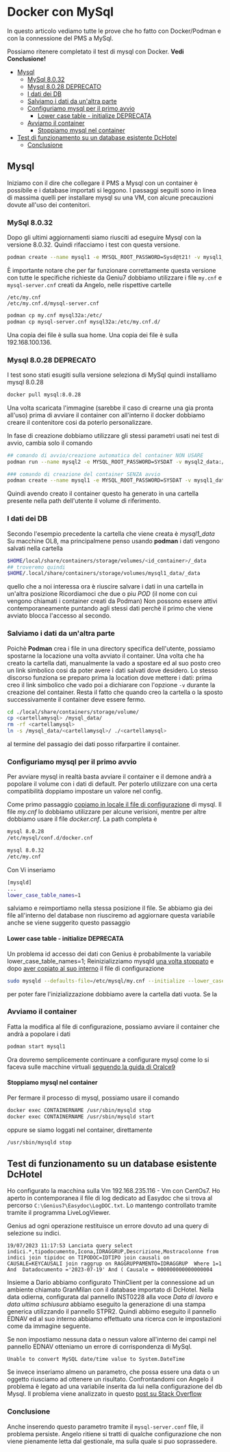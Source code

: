 # Docker con MySql
In questo articolo vediamo tutte le prove che ho fatto con Docker/Podman e con la connessione del PMS a MySql.

Possiamo ritenere completato il test di mysql con Docker.
**Vedi Conclusione!**

<!-- TOC -->

- [Mysql](#mysql)
    - [MySql 8.0.32](#mysql-8032)
    - [Mysql 8.0.28 DEPRECATO](#mysql-8028-deprecato)
    - [I dati dei DB](#i-dati-dei-db)
    - [Salviamo i dati da un'altra parte](#salviamo-i-dati-da-unaltra-parte)
    - [Configuriamo mysql per il primo avvio](#configuriamo-mysql-per-il-primo-avvio)
        - [Lower case table - initialize DEPRECATA](#lower-case-table---initialize-deprecata)
    - [Avviamo il container](#avviamo-il-container)
        - [Stoppiamo mysql nel container](#stoppiamo-mysql-nel-container)
- [Test di funzionamento su un database esistente DcHotel](#test-di-funzionamento-su-un-database-esistente-dchotel)
    - [Conclusione](#conclusione)

<!-- /TOC -->

## Mysql
Iniziamo con il dire che collegare il PMS a Mysql con un container è possibile e i database importati si leggono.
I passaggi seguiti sono in linea di massima quelli per installare mysql su una VM, con alcune precauzioni dovute all'uso dei contenitori.

### MySql 8.0.32
Dopo gli ultimi aggiornamenti siamo riusciti ad eseguire Mysql con la versione 8.0.32.
Quindi rifacciamo i test con questa versione.
```sh
podman create --name mysql1 -e MYSQL_ROOT_PASSWORD=Sysd@t21! -v mysql1_data:/var/lib/mysql -p 0.0.0.0:10001:3306 mysql:8.0.32 mysqld
```
È importante notare che per far funzionare correttamente questa versione con tutte le specifiche richieste da Geniu7 dobbiamo utilizzare i file `my.cnf` e `mysql-server.cnf` creati da Angelo, nelle rispettive cartelle

    /etc/my.cnf
    /etc/my.cnf.d/mysql-server.cnf

```sh
podman cp my.cnf mysql32a:/etc/
podman cp mysql-server.cnf mysql32a:/etc/my.cnf.d/
```
Una copia dei file è sulla sua home.
Una copia dei file è sulla 192.168.100.136.



### Mysql 8.0.28 DEPRECATO
I test sono stati esugiti sulla versione seleziona di MySql  quindi installiamo mysql 8.0.28
```sh
docker pull mysql:8.0.28
```
Una volta scaricata l'immagine (sarebbe il caso di crearne una gia pronta all'uso)
prima di avviare il container con all'interno il docker dobbiamo creare il contenitore cosi da poterlo personalizzare.

In fase di creazione dobbiamo utilizzare gli stessi parametri usati nei test di avvio, cambia solo il comando
```sh
## comando di avvio/creazione automatica del container NON USARE
podman run --name mysql2 -e MYSQL_ROOT_PASSWORD=SYSDAT -v mysql2_data:/var/lib/mysql -p 127.0.0.1:1002:3306 -d mysql:8.0.28

### comando di creazione del container SENZA avvio
podman create --name mysql1 -e MYSQL_ROOT_PASSWORD=SYSDAT -v mysql1_data:/var/lib/mysql -p 0.0.0.0:10001:3306 mysql:8.0.28
```
Quindi avendo creato il container questo ha generato in una cartella presente nella path dell'utente il volume di riferimento. 

### I dati dei DB
Secondo l'esempio precedente la cartella che viene creata è *mysql1_data*
Su macchine OL8, ma principalmene penso usando **podman** i dati vengono salvati nella cartella 
```sh
$HOME/local/share/containers/storage/volumes/<id_container>/_data
## troveremo quindi
$HOME/.local/share/containers/storage/volumes/mysql1_data/_data
```
quello che a noi interessa ora è riuscire salvare i dati in una cartella in un'altra posizione
Ricordiamoci che due o piu *POD* (il nome con cui vengono chiamati i container creati da Podman) Non possono essere attivi contemporaneamente puntando agli stessi dati perchè il primo che viene avviato blocca l'accesso al secondo.

### Salviamo i dati da un'altra parte
Poichè **Podman** crea i file in una directory specifica dell'utente, possiamo spostarne la locazione una volta avviato il container. Una volta che ha creato la cartella dati, manualmente la vado a spostare ed al suo posto creo un link simbolico cosi da poter avere i dati salvati dove desidero.
Lo stesso discorso funziona se preparo prima la location dove mettere i dati: prima creo il link simbolico che vado poi a dichiarare con l'opzione `-v` durante la creazione del container.
Resta il fatto che quando creo la cartella o la sposto successivamente il container deve essere fermo.
```sh
cd ./local/share/containers/storage/volume/
cp <cartellamysql> /mysql_data/
rm -rf <cartellamysql>
ln -s /mysql_data/<cartellamysql>/ ./<cartellamysql>
```
al termine del passagio dei dati posso rifarpartire il container.

### Configuriamo mysql per il primo avvio
Per avviare mysql in realtà basta avviare il container e il demone andrà a popolare il volume con i dati di default.
Per poterlo utilizzare con una certa compatibilità doppiamo impostare un valore nel config.

Come primo passaggio [copiamo in locale il file di configurazione](./Docker.md#importexport-del-file) di mysql. Il file *my.cnf* lo dobbiamo utilizzare per alcune verisioni, mentre per altre dobbiamo usare il file *docker.cnf*.
La path completa è
```sh
mysql 8.0.28
/etc/mysql/conf.d/docker.cnf

mysql 8.0.32
/etc/my.cnf
```
Con Vi inseriamo
```sh
[mysqld]
...
lower_case_table_names=1
```
salviamo e reimportiamo nella stessa posizione il file.
Se abbiamo gia dei file all'interno del database non riusciremo ad aggiornare questa variabile anche se viene suggerito questo passaggio

#### Lower case table - initialize DEPRECATA
Un problema id accesso dei dati con Genius è probabilmente la variabile lower_case_table_names=1;
Reinizializziamo mysqld [una volta stoppato](#stoppiamo-mysql-nel-container) e dopo [aver copiato al suo interno](#importexport-del-file) il file di configurazione
```sh
sudo mysqld --defaults-file=/etc/mysql/my.cnf --initialize --lower_case_table_names=1 --user=mysql --console
```
per poter fare l'inizializzazione dobbiamo avere la cartella dati vuota. Se la

### Avviamo il container 
Fatta la modifica al file di configurazione, possiamo avviare il container che andrà a popolare i dati
```sh
podman start mysql1
```
Ora dovremo semplicemente continuare a configurare mysql come lo si faceva sulle macchine virtuali [seguendo la guida di Oralce9](./Mysql%20su%20Oracle9.md)

#### Stoppiamo mysql nel container
Per fermare il processo di mysql, possiamo usare il comando
```sh
docker exec CONTAINERNAME /usr/sbin/mysqld stop
docker exec CONTAINERNAME /usr/sbin/mysqld start
```
oppure se siamo loggati nel container, direttamente
```sh
/usr/sbin/mysqld stop
```

## Test di funzionamento su un database esistente DcHotel
Ho configurato la macchina sulla Vm 192.168.235.116 - Vm con CentOs7.
Ho aperto in contemporanea il file di log dedicato ad Easydoc che si trova al percorso `C:\Genius7\Easydoc\LogDOC.txt`.
Lo mantengo controllato tramite tramite il programma LiveLogViewer.

Genius ad ogni operazione restituisce un errore dovuto ad una query di selezione su indici.

    19/07/2023 11:17:53 Lanciata query select indici.*,tipodocumento,Icona,IDRAGGRUP,Descrizione,Mostracolonne from indici join tipidoc on TIPODOC=IDTIPO join causali on CAUSALE=KEYCAUSALI join raggrup on RAGGRUPPAMENTO=IDRAGGRUP  Where 1=1  And  Datadocumento ='2023-07-19' And ( Causale = 000000000000000004

Insieme a Dario abbiamo configurato ThinClient per la connessione ad un ambiente chiamato GranMilan con il database importato di DcHotel.
Nella data odierna, configurata dal pannello INST0228 alla voce *Data di lavoro* e *data ultima schiusura* abbiamo eseguito la generazione di una stampa generica utilizzando il pannello STPR2. 
Quindi abbimo eseguito il pannello EDNAV ed al suo interno abbiamo effettuato una ricerca con le impostazioni come da immagine seguente.

Se non impostiamo nessuna data o nessun valore all'interno dei campi nel pannello EDNAV otteniamo un errore di corrispondenza di MySql.

    Unable to convert MySQL date/time value to System.DateTime

Se invece inseriamo almeno un parametro, che possa essere una data o un oggetto riusciamo ad ottenere un risultato.
Confrontandomi con Angelo il problema è legato ad una variabile inserita da lui nella configurazione del db Mysql.
Il problema viene analizzato in questo [post su Stack Overflow](https://stackoverflow.com/questions/2934844/unable-to-convert-mysql-date-time-value-to-system-datetime)

### Conclusione
Anche inserendo questo parametro tramite il `mysql-server.conf` file, il problema persiste. Angelo ritiene si tratti di qualche configurazione che non viene pienamente letta dal gestionale, ma sulla quale si puo soprassedere.
